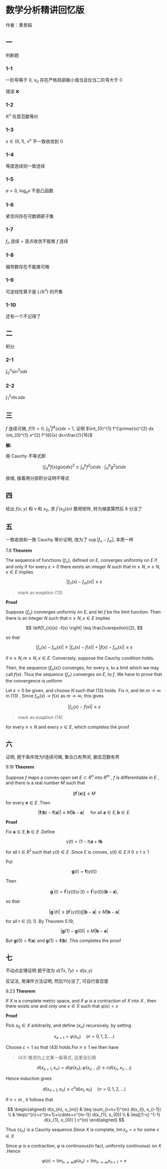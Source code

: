 # 数学分析精讲回忆版

作者：黄景娟

## 一

判断题

### 1-1

一阶导等于 $0$, $x_0$ 存在严格局部极小值当且仅当二阶导大于 $0$

错误 ❌

### 1-2

$\mathbb{R}^{n}$ 任意范数等价

### 1-3

$x \in(0,1)$, $x^{n}$ 不一致收敛到 $0$

### 1-4

等度连续则一致连续

### 1-5

$a>0$, $\log _{a} x$ 不是凸函数

### 1-6

紧空间存在可数稠密子集

### 1-7

$f_n$ 连续 + 逐点收敛不能推 $f$ 连续

### 1-8

偏导数存在不能推可微

### 1-9

可逆线性算子是 $L(\mathbb{R}^{n})$ 的开集

### 1-10

还有一个不记得了

## 二

积分

### 2-1

$\int_{0}^{\pi} \sin ^{3} x dx$

### 2-2

$\int_{1}^{2} x \ln x dx$

## 三

$f$ 连续可微, $f(1) =0$, $\int_{0}^{1} f^{4}(x) dx=1$, 证明 $\int_{0}^{1} f^{\prime}(x)^{2} dx \int_{0}^{1} x^{2} f^{6}(x) dx>\frac{1}{16}$

**解:**

用 Cauchy 不等式即

$$\left(\int_{a}^{b} f(x) g(x) dx\right)^{2} \leq \int_{a}^{b} f^{2}(x) dx \cdot \int_{a}^{b} g^{2}(x) dx$$

放缩, 接着用分部积分证明不等式

## 四

给出 $f(x, y)$ 和 $v$ 和 $x_{0}$, 求 $f^{\prime}(x_{0})(v)$ 要用矩阵, 转为梯度算然后 8 分没了

## 五

一致收敛和一致 Cauchy 等价证明, 改为了 $\sup |f_{n}-f_{m}|$, 本质一样

7.8 **Theorem**

The sequence of functions $\{f_{n}\}$, defined on $E$, converges uniformly on $E$ if and only if for every $\varepsilon>0$ there exists an integer $N$ such that $m \geq N$, $n \geq N, x \in E$ implies

$$
\left|f_{n}(x) -f_{m}(x) \right| \leq \varepsilon
$$

> mark as euqation (13)

**Proof**

Suppose $\{f_{n}\}$ converges uniformly on $E$, and let $f$ be the limit function. Then there is an integer $N$ such that $n \geq N, x \in E$ implies

$$
\left|f_{n}(x) -f(x) \right| \leq \frac{\varepsilon}{2},
$$

so that

$$
\left|f_{n}(x) -f_{m}(x) \right| \leq\left|f_{n}(x) -f(x) \right|+\left|f(x) -f_{m}(x) \right| \leq \varepsilon
$$

if $n \geq N, m \geq N, x \in E$. Conversely, suppose the Cauchy condition holds.

Then, the sequence $\{f_{n}(x) \}$ converges, for every $x$, to a limit which we may call $f(x)$. Thus the sequence $\{f_{n}\}$ converges on $E$, to $f$. We have to prove that the convergence is uniform

Let $\varepsilon>0$ be given, and choose $N$ such that (13) holds. Fix $n$, and let $m \rightarrow \infty$ in (13) . Since $f_{m}(x) \rightarrow f(x)$ as $m \rightarrow \infty$, this gives

$$
\left|f_{n}(x) -f(x) \right| \leq \varepsilon
$$

> mark as euqation (14)

for every $n \geq N$ and every $x \in E$, which completes the proof

## 六

证明, 题干条件改为f连续可微, 集合凸有界闭, 删去范数有界

9.19 **Theorem**

Suppose $f$ maps a convex open set $E \subset R^{n}$ into $R^{m}$ , $f$ is differentiable in $E$ , and there is a real number $M$ such that

$$
\left\|\mathbf{f}^{\prime}(\mathbf{x}) \right\| \leq M
$$

for every $\mathbf{x} \in E$ .Then

$$
|\mathbf{f}(\mathbf{b}) -\mathbf{f}(\mathbf{a}) | \leq M|\mathbf{b}-\mathbf{a}| \quad \text { for all } \mathbf{a} \in E, \mathbf{b} \in E \text {. }
$$

**Proof**

Fix $\mathbf{a} \in E, \mathbf{b} \in E$ .Define

$$
\gamma(t) =(1-t) \mathbf{a}+t \mathbf{b}
$$

for all $t \in R^{1}$ such that $\gamma(t) \in E$ .Since $E$ is convex, $\gamma(t) \in E$ if $0 \leq t \leq 1$

Put

$$
\mathbf{g}(t) =\mathbf{f}(\gamma(t) )
$$

Then

$$
\mathbf{g}^{\prime}(t) =\mathbf{f}^{\prime}(\gamma(t) ) \gamma^{\prime}(t) =\mathbf{f}^{\prime}(\gamma(t) ) (\mathbf{b}-\mathbf{a}) ,
$$

so that

$$
\left|\mathbf{g}^{\prime}(t) \right| \leq\left\|\mathbf{f}^{\prime}(\gamma(t) ) \right\||\mathbf{b}-\mathbf{a}| \leq M|\mathbf{b}-\mathbf{a}|
$$

for all $t \in[0,1]$ .By Theorem 5.19,

$$
|\mathbf{g}(1) -\mathbf{g}(0) | \leq M|\mathbf{b}-\mathbf{a}|
$$

But $\mathbf{g}(0) =\mathbf{f}(\mathbf{a})$ and $\mathbf{g}(1) =\mathbf{f}(\mathbf{b})$ .This completes the proof

## 七

不动点定理证明 题干改为 $d(Tx, Ty) < d(x, y)$

反证法, 用课件方法证明, 然后11分没了, 可自行查百度

9.23 **Theorem**

If $X$ is a complete metric space, and if $\varphi$ is a contraction of $X$ into $X$ , then there exists one and only one $x \in X$ such that $\varphi(x) =x$

**Proof**

Pick $x_{0} \in X$ arbitrarily, and define $\{x_{n}\}$ recursively, by setting

$$
x_{n+1}=\varphi(x_{n}) \quad(n=0,1,2, \ldots)
$$

Choose $c<1$ so that (43) holds.For $n \geq 1$ we then have

> (43) 推测为上文某一条等式, 这里没引用

$$
d(x_{n+1}, x_{n}) =d(\varphi(x_{n}) , \varphi(x_{n-1}) ) \leq c d(x_{n}, x_{n-1})
$$

Hence induction gives

$$
d(x_{n+1}, x_{n}) \leq c^{n} d(x_{1}, x_{0}) \quad(n=0,1,2, \ldots)
$$

If $n<m$ , it follows that

$$
\begin{aligned}
d(x_{n}, x_{m}) & \leq \sum_{i=n+1}^{m} d(x_{i}, x_{i-1}) \\
& \leq(c^{n}+c^{n+1}+\cdots+c^{m-1}) d(x_{1}, x_{0}) \\
& \leq[(1-c) ^{-1} d(x_{1}, x_{0}) ] c^{n}
\end{aligned}
$$

Thus $\{x_{n}\}$ is a Cauchy sequence.Since $X$ is complete, $\lim x_{n}=x$ for some $x \in X$

Since $\varphi$ is a contraction, $\varphi$ is continuous(in fact, uniformly continuous) on $X$ .Hence

$$
\varphi(x) =\lim_{n \rightarrow \infty} \varphi(x_{n}) =\lim_{n \rightarrow \infty} x_{n+1}=x
$$
